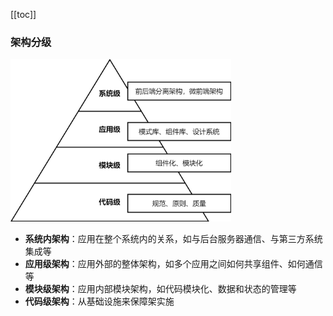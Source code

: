 [[toc]]

### 架构分级

<img src="./images/framework.jpg" alt="架构图" width="70%" />

- **系统内架构**：应用在整个系统内的关系，如与后台服务器通信、与第三方系统集成等
- **应用级架构**：应用外部的整体架构，如多个应用之间如何共享组件、如何通信等
- **模块级架构**：应用内部模块架构，如代码模块化、数据和状态的管理等
- **代码级架构**：从基础设施来保障架实施
